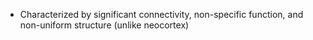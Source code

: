 - Characterized by significant connectivity, non-specific function, and non-uniform structure (unlike neocortex)